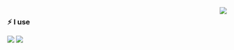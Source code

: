 <img src="https://github-readme-stats.vercel.app/api?username=iocdacc" align="right" />

### ⚡ I use

<img src="https://img.shields.io/badge/React-%20-white?style=social&logo=react"/>
<img src="https://img.shields.io/badge/vue-%20-white?style=social&logo=vue.js&logoColor=41b883"/>
